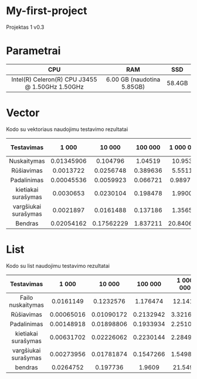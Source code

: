 # My-first-project
Projektas 1 v0.3

# Parametrai

|                     **CPU**                     |           **RAM**          |     **SSD**     |
|:-----------------------------------------------:|:--------------------------:|:---------------:|
| Intel(R) Celeron(R) CPU J3455 @ 1.50GHz 1.50GHz | 6.00 GB (naudotina 5.85GB) |     58.4GB      |

# Vector

Kodo su vektoriaus naudojimu testavimo rezultatai

|      Testavimas      |    1 000   |   10 000   |  100 000 | 1 000 000  | 10 000 000 |
|:--------------------:|:----------:|:----------:|:--------:|:----------:|:----------:|
|      Nuskaitymas     | 0.01345906 |  0.104796  |  1.04519 |   10.9532  |   108.312  |
|      Rūšiavimas      |  0.0013722 |  0.0256748 | 0.389636 |   5.55111  |   76.1943  |
|      Padalinimas     | 0.00045536 |  0.0059923 | 0.066721 |  0.989759  |   14.084   |
|  kietiakai surašymas |  0.0030653 |  0.0230104 | 0.198478 |   1.99002  |   20.324   |
| vargšiukai surašymas |  0.0021897 |  0.0161488 | 0.137186 |   1.35657  |   13.8472  |
|        Bendras       | 0.02054162 | 0.17562229 | 1.837211 |  20.840659 |  232.7615  |


# List

Kodo su list naudojimu testavimo rezultatai

|       **Testavimas**       |  **1 000** | **10 000** | **100 000** | **1 000 000** | **10 000 000** |
|:--------------------------:|:----------:|:----------:|:-----------:|:-------------:|:--------------:|
|      Failo nuskaitymas     |  0.0161149 |  0.1232576 |   1.176474  |    12.1417    |    123.6986    |
|         Rūšiavimas         | 0.00065016 | 0.01090172 |  0.2132942  |    3.321684   |     48.9476    |
|         Padalinimas        | 0.00148918 | 0.01898806 |  0.1933934  |    2.251044   |    430.58564   |
|     kietiakai surašymas    | 0.00631702 | 0.02226062 |  0.2230144  |    2.284976   |     168.24     |
|     vargšiukai surašymas   | 0.00273956 | 0.01781874 |  0.1547266  |    1.549844   |     51.9757    |
|           bendras          |  0.0264752 |  0.197736  |    1.9609   |    21.5493    |     820.552    |


